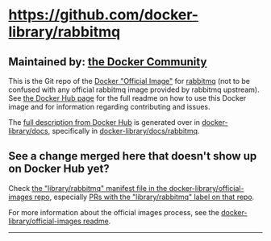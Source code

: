 # https://github.com/docker-library/rabbitmq

## Maintained by: [the Docker Community](https://github.com/docker-library/rabbitmq)

This is the Git repo of the [Docker "Official Image"](https://docs.docker.com/docker-hub/official_repos/) for [rabbitmq](https://hub.docker.com/_/rabbitmq/) (not to be confused with any official rabbitmq image provided by rabbitmq upstream). See [the Docker Hub page](https://hub.docker.com/_/rabbitmq/) for the full readme on how to use this Docker image and for information regarding contributing and issues.

The [full description from Docker Hub](https://hub.docker.com/_/rabbitmq/) is generated over in [docker-library/docs](https://github.com/docker-library/docs), specifically in [docker-library/docs/rabbitmq](https://github.com/docker-library/docs/tree/master/rabbitmq).

## See a change merged here that doesn't show up on Docker Hub yet?

Check [the "library/rabbitmq" manifest file in the docker-library/official-images repo](https://github.com/docker-library/official-images/blob/master/library/rabbitmq), especially [PRs with the "library/rabbitmq" label on that repo](https://github.com/docker-library/official-images/labels/library%2Frabbitmq).

For more information about the official images process, see the [docker-library/official-images readme](https://github.com/docker-library/official-images/blob/master/README.md).

---
